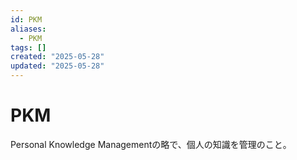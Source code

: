 ```yaml
---
id: PKM
aliases:
  - PKM
tags: []
created: "2025-05-28"
updated: "2025-05-28"
---
```


# PKM

Personal Knowledge Managementの略で、個人の知識を管理のこと。
